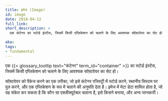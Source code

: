 ```yaml
---
title: इमेज (Image)
id: image
date: 2018-04-12
full_link: 
short_description: >
  एक कंटेनर का स्टोर्ड इंस्टेंस, जिसमें किसी एप्लिकेशन को चलाने के लिए आवश्यक सॉफ़्टवेयर का सेट हो।

aka: 
tags:
- fundamental
---
```

 एक {{< glossary_tooltip text="कंटेनर" term_id="container" >}} का स्टोर्ड इंस्टेंस, जिसमें किसी एप्लिकेशन को चलाने के लिए आवश्यक सॉफ़्टवेयर का सेट हो। 

<!--more-->

सॉफ़्टवेयर को पैकेज करने का एक तरीका, जो इसे कंटेनर रजिस्ट्री में स्टोर्ड करने, स्थानीय सिस्टम पर पुल करने, और एक एप्लिकेशन के रूप में चलाने की अनुमति देता है। इमेज में मेटा डेटा शामिल होता है, जो यह संकेत कर सकता है कि कौन सा एक्ज़ीक्यूटेबल चलाना है, इसे किसने बनाया, और अन्य जानकारी।
